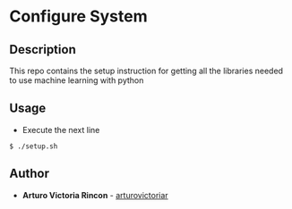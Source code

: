 # Configure System

## Description
This repo contains the setup instruction for getting all the libraries needed to use machine learning with python

## Usage

- Execute the next line

```
$ ./setup.sh
```

## Author
* **Arturo Victoria Rincon** - [arturovictoriar](https://github.com/arturovictoriar)
